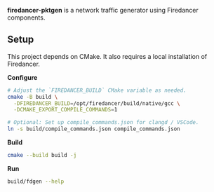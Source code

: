 **firedancer-pktgen** is a network traffic generator using Firedancer components.

## Setup

This project depends on CMake.
It also requires a local installation of Firedancer.

**Configure**

```sh
# Adjust the `FIREDANCER_BUILD` CMake variable as needed.
cmake -B build \
  -DFIREDANCER_BUILD=/opt/firedancer/build/native/gcc \
  -DCMAKE_EXPORT_COMPILE_COMMANDS=1

# Optional: Set up compile_commands.json for clangd / VSCode.
ln -s build/compile_commands.json compile_commands.json
```

**Build**

```sh
cmake --build build -j
```

**Run**

```sh
build/fdgen --help
```
